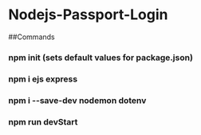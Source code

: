 # Nodejs-Passport-Login

##Commands 

### npm init (sets default values for package.json)
### npm i ejs express
### npm i --save-dev nodemon dotenv 


### npm run devStart

